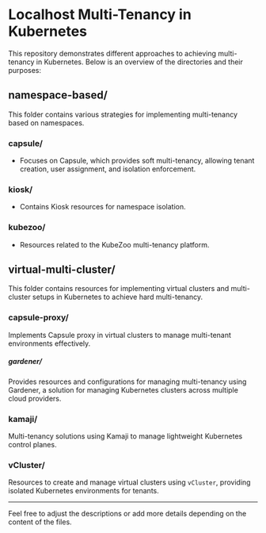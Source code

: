 # Localhost Multi-Tenancy in Kubernetes

This repository demonstrates different approaches to achieving multi-tenancy in Kubernetes. Below is an overview of the directories and their purposes:

## namespace-based/
This folder contains various strategies for implementing multi-tenancy based on namespaces.

### capsule/
- Focuses on Capsule, which provides soft multi-tenancy, allowing tenant creation, user assignment, and isolation enforcement.

### kiosk/
- Contains Kiosk resources for namespace isolation.

### kubezoo/
- Resources related to the KubeZoo multi-tenancy platform.


## virtual-multi-cluster/ 
This folder contains resources for implementing virtual clusters and multi-cluster setups in Kubernetes to achieve hard multi-tenancy.

### capsule-proxy/
Implements Capsule proxy in virtual clusters to manage multi-tenant environments effectively.

##### gardener/
Provides resources and configurations for managing multi-tenancy using Gardener, a solution for managing Kubernetes clusters across multiple cloud providers.

### kamaji/
Multi-tenancy solutions using Kamaji to manage lightweight Kubernetes control planes.

### vCluster/
Resources to create and manage virtual clusters using `vCluster`, providing isolated Kubernetes environments for tenants.

---

Feel free to adjust the descriptions or add more details depending on the content of the files.